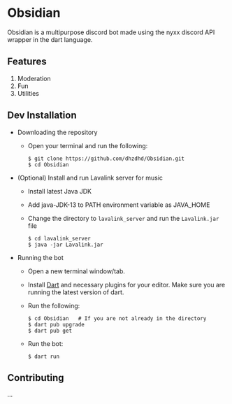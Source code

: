 # Obsidian

Obsidian is a multipurpose discord bot made using the nyxx discord API wrapper in the dart language.

## Features

1) Moderation
2) Fun
3) Utilities

## Dev Installation

- Downloading the repository

    - Open your terminal and run the following:

        ```shell
        $ git clone https://github.com/dhzdhd/Obsidian.git
        $ cd Obsidian
        ```

- (Optional) Install and run Lavalink server for music

  - Install latest Java JDK

  - Add java-JDK-13 to PATH environment variable as JAVA_HOME

  - Change the directory to `lavalink_server` and run the `Lavalink.jar` file

    ```shell
    $ cd lavalink_server
    $ java -jar Lavalink.jar
    ```

- Running the bot

  - Open a new terminal window/tab.

  - Install [Dart](https://dart.dev/get-dart) and necessary plugins for your editor. Make sure you are running the latest version of dart.

  - Run the following:

    ```shell
    $ cd Obsidian   # If you are not already in the directory
    $ dart pub upgrade
    $ dart pub get
    ```

  - Run the bot:

    ```shell
    $ dart run
    ```

## Contributing

...
